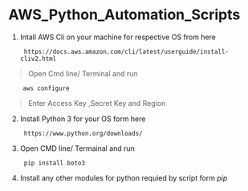 # AWS_Python_Automation_Scripts

1. Intall AWS Cli on your machine for respective OS from here 


        https://docs.aws.amazon.com/cli/latest/userguide/install-cliv2.html
> Open Cmd line/ Terminal and run 

        aws configure
> Enter Access Key ,Secret Key and Region 
    
2. Install Python 3 for your OS form here 


        https://www.python.org/downloads/


3. Open CMD line/ Termainal and run 


        pip install boto3

4. Install any other modules for python requied by script form _pip_
